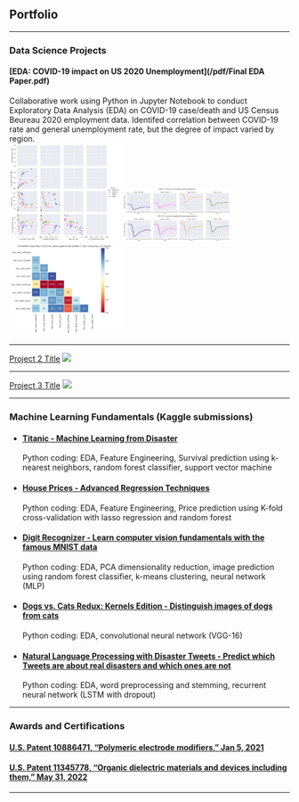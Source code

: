 ## Portfolio

---

### Data Science Projects

#### [EDA: COVID-19 impact on US 2020 Unemployment](/pdf/Final EDA Paper.pdf)
Collaborative work using Python in Jupyter Notebook to conduct Exploratory Data Analysis (EDA) on COVID-19 case/death and US Census Beureau 2020 employment data. Identifed correlation between COVID-19 rate and general unemployment rate, but the degree of impact varied by region.
<br>
<img src="images/Covid EDA thumbnail.png?raw=true" width="200"/>
<img src="images/Covid EDA thumbnail 2.png?raw=true" width="200"/>
<img src="images/Covid EDA thumbnail 3.png?raw=true" width="200"/>

---
[Project 2 Title](/sample_page)
<img src="images/dummy_thumbnail.jpg?raw=true"/>

---
[Project 3 Title](http://example.com/)
<img src="images/dummy_thumbnail.jpg?raw=true"/>

---

### Machine Learning Fundamentals (Kaggle submissions)

- #### [Titanic - Machine Learning from Disaster](https://www.kaggle.com/competitions/titanic/overview/)
  Python coding: EDA, Feature Engineering, Survival prediction using k-nearest neighbors, random forest classifier, support vector machine
- #### [House Prices - Advanced Regression Techniques](https://www.kaggle.com/competitions/house-prices-advanced-regression-techniques/overview/)
  Python coding: EDA, Feature Engineering, Price prediction using K-fold cross-validation with lasso regression and random forest
- #### [Digit Recognizer - Learn computer vision fundamentals with the famous MNIST data](https://www.kaggle.com/competitions/digit-recognizer/)
  Python coding: EDA, PCA dimensionality reduction, image prediction using random forest classifier, k-means clustering, neural network (MLP)
- #### [Dogs vs. Cats Redux: Kernels Edition - Distinguish images of dogs from cats](https://www.kaggle.com/competitions/dogs-vs-cats-redux-kernels-edition/overview/)
  Python coding: EDA, convolutional neural network (VGG-16)
- #### [Natural Language Processing with Disaster Tweets - Predict which Tweets are about real disasters and which ones are not](https://www.kaggle.com/competitions/nlp-getting-started/overview)
  Python coding: EDA, word preprocessing and stemming, recurrent neural network (LSTM with dropout)

---

### Awards and Certifications

#### [U.S. Patent 10886471, “Polymeric electrode modifiers,” Jan 5, 2021](https://patents.google.com/patent/US10886471B2/en?oq=U.S.+Patent+10886471%2c+%E2%80%9CPolymeric+electrode+modifiers%2c%E2%80%9D+Jan+5%2c+2021/)
#### [U.S. Patent 11345778, “Organic dielectric materials and devices including them,” May 31, 2022](https://patents.google.com/patent/US11345778B2/en?oq=U.S.+Patent+11345778%2c+%E2%80%9COrganic+dielectric+materials+and+devices+including+them%2c%E2%80%9D+May+31%2c+2022/)

---
<!--p style="font-size:11px">Page template forked from <a href="https://github.com/evanca/quick-portfolio">evanca</a></p>-->
<!-- Remove above link if you don't want to attibute -->
